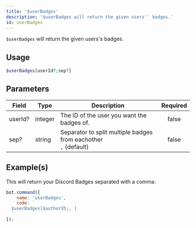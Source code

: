 ```yaml
---
title: '$userBadges'
description: '$userBadges will return the given users'' badges.'
id: userBadges
---
```


`$userBadges` will return the given users's badges.

## Usage

```php
$userBadges[userId?;sep?]
```

## Parameters

| Field   | Type    | Description                                                                  | Required |
| ------- | ------- | ---------------------------------------------------------------------------- |:--------:|
| userId? | integer | The ID of the user you want the badges of.                                   |  false   |
| sep?    | string  | Separator to split multiple badges from eachother <br /> `,` (default) |  false   |

## Example(s)

This will return your Discord Badges separated with a comma:

```javascript
bot.command({
    name: 'userBadges',
    code: `
  $userBadges[$authorID;, ]
  `
});
```